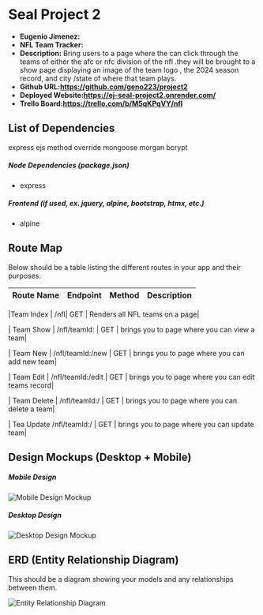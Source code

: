 # Seal Project 2

- **Eugenio Jimenez:**
- **NFL Team Tracker:**
- **Description:**
Bring users to a page where the can click through the teams of either the afc or nfc division of the nfl .they will be brought to a show page displaying an image of the team logo , the 2024 season record, and city /state of where that team plays.
- **Github URL:https://github.com/geno223/project2**
- **Deployed Website:https://ej-seal-project2.onrender.com/**
- **Trello Board:https://trello.com/b/M5qKPqVY/nfl**

## List of Dependencies
express
ejs
method override
mongoose
morgan
bcrypt
##### Node Dependencies (package.json)

- express

##### Frontend (if used, ex. jquery, alpine, bootstrap, htmx, etc.)

- alpine

## Route Map

Below should be a table listing the different routes in your app and their purposes.

| Route Name | Endpoint | Method | Description |
|------------|----------|--------|-------------|

|Team Index | /nfl| GET | Renders all NFL teams on a page|

| Team Show | /nfl/teamId: | GET | brings you to page where you can view a team|

| Team New | /nfl/teamId:/new | GET | brings you to page where you can add new team|

| Team Edit | /nfl/teamId:/edit | GET | brings you to page where you can edit teams record|


| Team Delete | /nfl/teamId:/ | GET | brings you to page where you can delete a team|

| Tea Update  /nfl/teamId:/ | GET | brings you to page where you can update team|




## Design Mockups (Desktop + Mobile)

##### Mobile Design

![Mobile Design Mockup](https://imgur.com/mAO8p95)

##### Desktop Design

![Desktop Design Mockup](https://imgur.com/z2qfUEQ)

## ERD (Entity Relationship Diagram)

This should be a diagram showing your models and any relationships between them.

![Entity Relationship Diagram](https://imgur.com/XCuVBrc)
